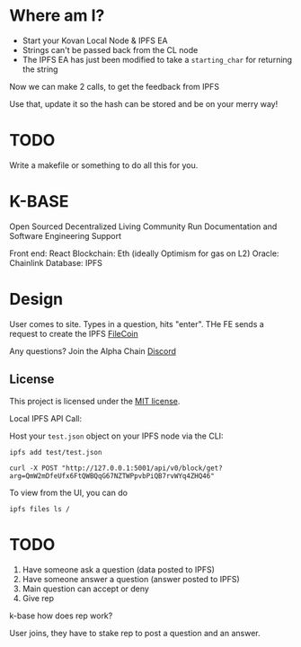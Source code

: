 # Where am I?

- Start your Kovan Local Node & IPFS EA
- Strings can't be passed back from the CL node
- The IPFS EA has just been modified to take a `starting_char` for returning the string

Now we can make 2 calls, to get the feedback from IPFS

Use that, update it so the hash can be stored and be on your merry way!

# TODO

Write a makefile or something to do all this for you. 
# K-BASE

Open Sourced Decentralized Living Community Run Documentation and Software Engineering Support

Front end: React
Blockchain: Eth (ideally Optimism for gas on L2)
Oracle: Chainlink
Database: IPFS

# Design

User comes to site. Types in a question, hits "enter".
THe FE sends a request to create the IPFS [FileCoin](https://proto.school/verifying-storage-on-filecoin/02)

Any questions? Join the Alpha Chain [Discord](https://discord.gg/g6Wfc297Yy)

## License

This project is licensed under the [MIT license](LICENSE).

Local IPFS API Call:

Host your `test.json` object on your IPFS node via the CLI:

```
ipfs add test/test.json
```

```
curl -X POST "http://127.0.0.1:5001/api/v0/block/get?arg=QmW2mDfeUfx6FtQWBQqG67NZTWPpvbPiQB7rvWYq4ZHQ46"
```

To view from the UI, you can do

```
ipfs files ls /
```

# TODO
1. Have someone ask a question (data posted to IPFS)
2. Have someone answer a question (answer posted to IPFS)
3. Main question can accept or deny
4. Give rep




k-base
how does rep work?

User joins, they have to stake rep to post a question and an answer. 


